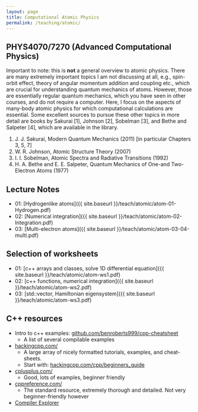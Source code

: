 ```yaml
---
layout: page
title: Computational Atomic Physics
permalink: /teaching/atomic/
---
```


## PHYS4070/7270 (Advanced Computational Physics)

Important to note: this is **not** a general overview to atomic physics.
There are many extremely important topics I am not discussing at all, e.g., spin-orbit effect, theory of angular momentum addition and coupling etc., which are crucial for understanding quantum mechanics of atoms.
However, those are essentially regular quantum mechanics, which you have seen in other courses, and do not require a computer.
Here, I focus on the aspects of many-body atomic physics for which computational calculations are essential.
Some excellent sources to pursue these other topics in more detail are books by
Sakurai [1],
Johnson [2],
Sobelman [3],
and
Bethe and Salpeter [4],
which are available in the library.

  1. J. J. Sakurai, Modern Quantum Mechanics (2011) [in particular Chapters 3, 5, 7]
  2. W. R. Johnson, Atomic Structure Theory (2007)
  3. I. I. Sobelman, Atomic Spectra and Radiative Transitions (1992)
  4. H. A. Bethe and E. E. Salpeter, Quantum Mechanics of One-and Two-Electron Atoms (1977)

## Lecture Notes

* 01: [Hydrogenlike atoms]({{ site.baseurl }}/teach/atomic/atom-01-Hydrogen.pdf)
* 02: [Numerical integration]({{ site.baseurl }}/teach/atomic/atom-02-Integration.pdf)
* 03: [Multi-electron atoms]({{ site.baseurl }}/teach/atomic/atom-03-04-multi.pdf)

## Selection of worksheets

* 01: [c++ arrays and classes, solve 1D differential equation]({{ site.baseurl }}/teach/atomic/atom-ws1.pdf)
* 02: [c++ functions, numerical integration]({{ site.baseurl }}/teach/atomic/atom-ws2.pdf)
* 03: [std::vector, Hamiltonian eigensystem]({{ site.baseurl }}/teach/atomic/atom-ws3.pdf)

<!-- **Assignments:**
* 01: [Hydrogenlike atoms]({{ site.baseurl }}/teach/atomic/atom-as1.pdf)
* 02: [Multi-electron, Hartree-Fock]({{ site.baseurl }}/teach/atomic/atom-as2.pdf) -->

## C++ resources

* Intro to c++ examples: [github.com/benroberts999/cpp-cheatsheet](https://github.com/benroberts999/cpp-cheatsheet)
  * A list of several compilable examples
* [hackingcpp.com/](https://hackingcpp.com/)
  * A large array of nicely formatted tutorials, examples, and cheat-sheets.
  * Start with: [hackingcpp.com/cpp/beginners_guide](https://hackingcpp.com/cpp/beginners_guide.html)
* [cplusplus.com/](https://www.cplusplus.com/)
  * Good, lots of examples, beginner friendly
* [cppreference.com/](https://en.cppreference.com/)
  * The standard resource, extremely thorough and detailed. Not very beginner-friendly however
* [Compiler Explorer](https://godbolt.org/)
